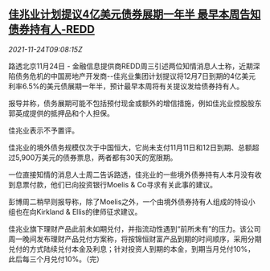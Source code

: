 <!--1637746262000-->
[佳兆业计划提议4亿美元债券展期一年半 最早本周告知债券持有人-REDD](https://cn.reuters.com/article/kaisa-bond-extension-proposal-1124-wedn-idCNKBS2I90OC)
------

<div><i>2021-11-24T09:08:15Z</i></div><p>路透北京11月24日 - 金融信息提供商REDD周三引述两位知情消息人士称，近期深陷债务危机的中国房地产开发商--佳兆业集团计划提议将12月7日到期的4亿美元利率6.5%的美元债展期一年半，预计最早本周将有关提议发给债券持有人。</p><p>报导并称，债务展期可能不包括预付现金或额外的增信措施，例如佳兆业控股股东郭英成提供的抵押品和个人担保。</p><p>佳兆业表示不予置评。</p><p>佳兆业的境外债务规模仅次于中国恒大，它尚未支付11月11日和12日到期、总额超过5,900万美元的债券票息，两者都有30天的宽限期。</p><p>一位直接知情的消息人士周二告诉路透，佳兆业的一些境外债券持有人本月没有收到息票付款，他们已向投资银行Moelis &amp; Co寻求有关此事的建议。</p><p>彭博周二稍早则报导称，除了Moelis之外，一个由境外债券持有人组成的特设小组也在向Kirkland &amp; Ellis的律师征求建议。</p><p>佳兆业旗下理财产品此前未如期兑付，并指流动性遇到“前所未有”的压力。该公司周一晚间发布理财产品兑付方案称，将按锦恒财富产品到期的时间顺序，采用分期兑付的方式陆续兑付本金及利息；针对投资人到期的本金，到期当月兑付10%，此后每三个月兑付10%。（完）</p>
